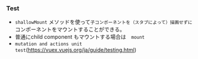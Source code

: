 ### Test 
- `shallowMount` メソッドを使って`子コンポーネントを（スタブによって）描画せずに`コンポーネントをマウントすることができる。
- 普通にchild component もマウントする場合は　`mount`
- `mutation and actions unit test`(https://vuex.vuejs.org/ja/guide/testing.html)